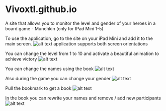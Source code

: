 # Vivoxtl.github.io
A site that allows you to monitor the level and gender of your heroes in a board game - Munchkin (only for IPad Mini 1-5)

To use the application, go to the site on your iPad Mini and add it to the main screen.
![alt text](https://github.com/Vivoxtl/Vivoxtl.github.io/blob/master/manchkin/README-screenshots/home-screen.jpg)
application supports both screen orientations

You can change the level from 1 to 10 and activate a beautiful animation to achieve victory
![alt text](https://github.com/Vivoxtl/Vivoxtl.github.io/blob/master/manchkin/README-screenshots/level.jpg)

You can change the names using the book
![alt text](https://github.com/Vivoxtl/Vivoxtl.github.io/blob/master/manchkin/README-screenshots/name.jpg)

Also during the game you can change your gender
![alt text](https://github.com/Vivoxtl/Vivoxtl.github.io/blob/master/manchkin/README-screenshots/gender.jpg)

Pull the bookmark to get a book
![alt text](https://github.com/Vivoxtl/Vivoxtl.github.io/blob/master/manchkin/README-screenshots/bookmark.jpg)

In the book you can rewrite your names and remove / add new participants
![alt text](https://github.com/Vivoxtl/Vivoxtl.github.io/blob/master/manchkin/README-screenshots/book.jpg)
